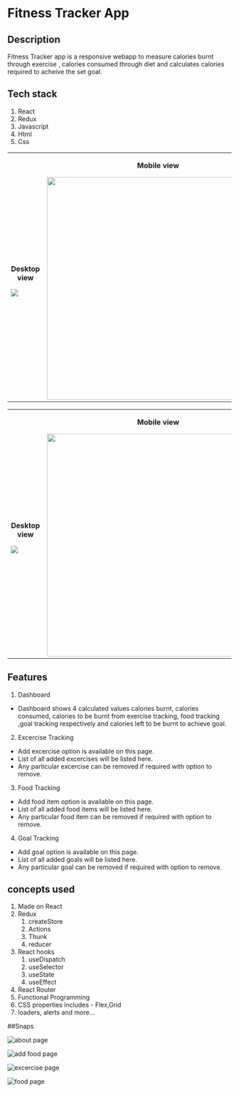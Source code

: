 # Fitness Tracker App

## Description
Fitness Tracker app is a responsive webapp to measure calories burnt through exercise , calories consumed through diet and calculates calories required to acheive the set goal.

## Tech stack
1. React
2. Redux
3. Javascript
4. Html
5. Css

<table>
<tr>
    <td>
        <p align="center"><strong>Desktop view</strong></p>
        <img src="https://github.com/Shreyannsh/fitness-trackerr/assets/111145568/e890b318-d597-48b5-befc-657d42a9e287"  />
    </td>
    <td>
        <p align="center"><strong>Mobile view</strong></p>
        <img width="500px" src="https://github.com/Shreyannsh/fitness-trackerr/assets/111145568/f92d3d49-2642-4236-80e4-597211c6db60"  />
    </td>
</tr>
</table>
<table>
<tr>
    <td>
        <p align="center"><strong>Desktop view</strong></p>
        <img src="https://github.com/Shreyannsh/fitness-trackerr/assets/111145568/60be9f55-e5c2-4b83-a8ea-76e2fcee3d6c"  />
    </td>
    <td>
        <p align="center"><strong>Mobile view</strong></p>
        <img width="500px" src="https://github.com/Shreyannsh/fitness-trackerr/assets/111145568/d1e33658-7945-4e1c-943c-0ebcba361f8b"  />
    </td>
</tr>
</table>

## Features

1. Dashboard
 - Dashboard shows 4 calculated values calories burnt, calories consumed, calories to be burnt from exercise tracking, food tracking ,goal tracking respectively and calories left to be burnt to achieve goal.

2. Excercise Tracking
 - Add excercise option is available on this page.
 - List of all added excercises will be listed here.
 - Any particular excercise can be removed if required with option to remove.

3. Food Tracking
 - Add food item option is available on this page.
 - List of all added food items will be listed here.
 - Any particular food item can be removed if required with option to remove.

4. Goal Tracking
 - Add goal option is available on this page.
 - List of all added goals will be listed here.
 - Any particular goal can be removed if required with option to remove.
   
## concepts used
1. Made on React
2. Redux
    1. createStore
    2. Actions
    3. Thunk
    4. reducer
4. React hooks 
    1. useDispatch
    2. useSelector
    3. useState
    4. useEffect
3. React Router
5. Functional Programming
6. CSS properties includes - Flex,Grid
7. loaders, alerts and more...


##Snaps

![about page](https://github.com/Shreyannsh/fitness-trackerr/assets/111145568/00dda0b4-9f9d-424d-b52d-b0abcc21030d)

![add food page](https://github.com/Shreyannsh/fitness-trackerr/assets/111145568/15eed2cc-1dc6-4f83-8ade-358ea70f3ad1)

![excercise page](https://github.com/Shreyannsh/fitness-trackerr/assets/111145568/3a328200-2f14-41f7-8933-0259788c761e)

![food page](https://github.com/Shreyannsh/fitness-trackerr/assets/111145568/2761a8ad-1181-42d1-b2c5-b94f52abec98)
